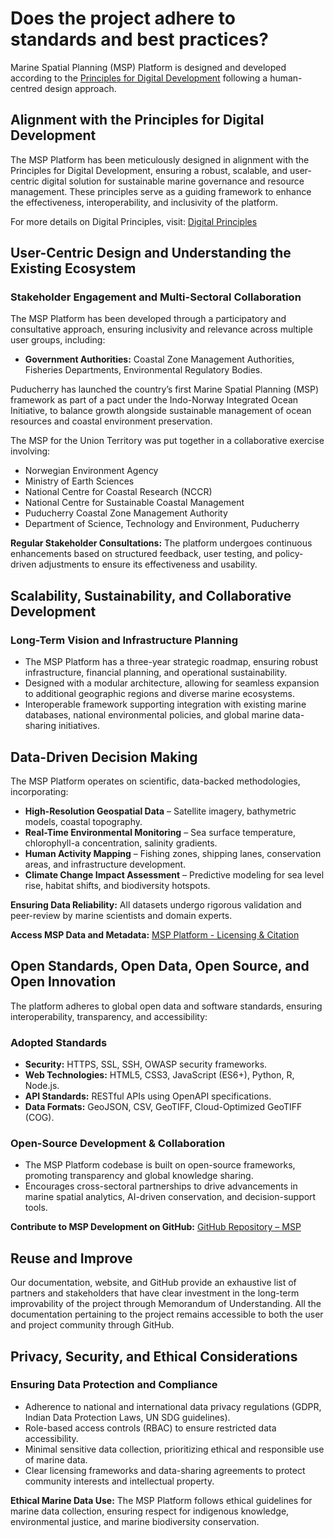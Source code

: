 # Does the project adhere to standards and best practices?

Marine Spatial Planning (MSP) Platform is designed and developed according to the [Principles for Digital Development](https://marinespatialplanning.in/puducherrygeo/) following a human-centred design approach.

## Alignment with the Principles for Digital Development

The MSP Platform has been meticulously designed in alignment with the Principles for Digital Development, ensuring a robust, scalable, and user-centric digital solution for sustainable marine governance and resource management. These principles serve as a guiding framework to enhance the effectiveness, interoperability, and inclusivity of the platform.

For more details on Digital Principles, visit: [Digital Principles](https://marinespatialplanning.in/puducherrygeo/)

## User-Centric Design and Understanding the Existing Ecosystem

### Stakeholder Engagement and Multi-Sectoral Collaboration

The MSP Platform has been developed through a participatory and consultative approach, ensuring inclusivity and relevance across multiple user groups, including:

- **Government Authorities:** Coastal Zone Management Authorities, Fisheries Departments, Environmental Regulatory Bodies.

Puducherry has launched the country’s first Marine Spatial Planning (MSP) framework as part of a pact under the Indo-Norway Integrated Ocean Initiative, to balance growth alongside sustainable management of ocean resources and coastal environment preservation.

The MSP for the Union Territory was put together in a collaborative exercise involving:
- Norwegian Environment Agency
- Ministry of Earth Sciences
- National Centre for Coastal Research (NCCR)
- National Centre for Sustainable Coastal Management
- Puducherry Coastal Zone Management Authority
- Department of Science, Technology and Environment, Puducherry

**Regular Stakeholder Consultations:** The platform undergoes continuous enhancements based on structured feedback, user testing, and policy-driven adjustments to ensure its effectiveness and usability.

## Scalability, Sustainability, and Collaborative Development

### Long-Term Vision and Infrastructure Planning

- The MSP Platform has a three-year strategic roadmap, ensuring robust infrastructure, financial planning, and operational sustainability.
- Designed with a modular architecture, allowing for seamless expansion to additional geographic regions and diverse marine ecosystems.
- Interoperable framework supporting integration with existing marine databases, national environmental policies, and global marine data-sharing initiatives.

## Data-Driven Decision Making

The MSP Platform operates on scientific, data-backed methodologies, incorporating:

- **High-Resolution Geospatial Data** – Satellite imagery, bathymetric models, coastal topography.  
- **Real-Time Environmental Monitoring** – Sea surface temperature, chlorophyll-a concentration, salinity gradients.  
- **Human Activity Mapping** – Fishing zones, shipping lanes, conservation areas, and infrastructure development.  
- **Climate Change Impact Assessment** – Predictive modeling for sea level rise, habitat shifts, and biodiversity hotspots.  

**Ensuring Data Reliability:** All datasets undergo rigorous validation and peer-review by marine scientists and domain experts.  

**Access MSP Data and Metadata:** [MSP Platform - Licensing & Citation](https://marinespatialplanning.in/puducherrygeo/)

## Open Standards, Open Data, Open Source, and Open Innovation

The platform adheres to global open data and software standards, ensuring interoperability, transparency, and accessibility:

### Adopted Standards

- **Security:** HTTPS, SSL, SSH, OWASP security frameworks.
- **Web Technologies:** HTML5, CSS3, JavaScript (ES6+), Python, R, Node.js.
- **API Standards:** RESTful APIs using OpenAPI specifications.
- **Data Formats:** GeoJSON, CSV, GeoTIFF, Cloud-Optimized GeoTIFF (COG).

### Open-Source Development & Collaboration

- The MSP Platform codebase is built on open-source frameworks, promoting transparency and global knowledge sharing.
- Encourages cross-sectoral partnerships to drive advancements in marine spatial analytics, AI-driven conservation, and decision-support tools.

**Contribute to MSP Development on GitHub:** [GitHub Repository – MSP](https://marinespatialplanning.in/puducherrygeo/)

## Reuse and Improve

Our documentation, website, and GitHub provide an exhaustive list of partners and stakeholders that have clear investment in the long-term improvability of the project through Memorandum of Understanding. All the documentation pertaining to the project remains accessible to both the user and project community through GitHub.

## Privacy, Security, and Ethical Considerations

### Ensuring Data Protection and Compliance

- Adherence to national and international data privacy regulations (GDPR, Indian Data Protection Laws, UN SDG guidelines).
- Role-based access controls (RBAC) to ensure restricted data accessibility.
- Minimal sensitive data collection, prioritizing ethical and responsible use of marine data.
- Clear licensing frameworks and data-sharing agreements to protect community interests and intellectual property.

**Ethical Marine Data Use:** The MSP Platform follows ethical guidelines for marine data collection, ensuring respect for indigenous knowledge, environmental justice, and marine biodiversity conservation.